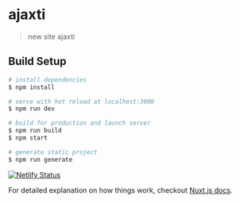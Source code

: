 # ajaxti

> new site ajaxti

## Build Setup

``` bash
# install dependencies
$ npm install

# serve with hot reload at localhost:3000
$ npm run dev

# build for production and launch server
$ npm run build
$ npm start

# generate static project
$ npm run generate
```

[![Netlify Status](https://api.netlify.com/api/v1/badges/d5a47a31-e8d4-4ea1-9024-f75b1e94ba0c/deploy-status)](https://app.netlify.com/sites/ajaxtiwp/deploys)

For detailed explanation on how things work, checkout [Nuxt.js docs](https://nuxtjs.org).
